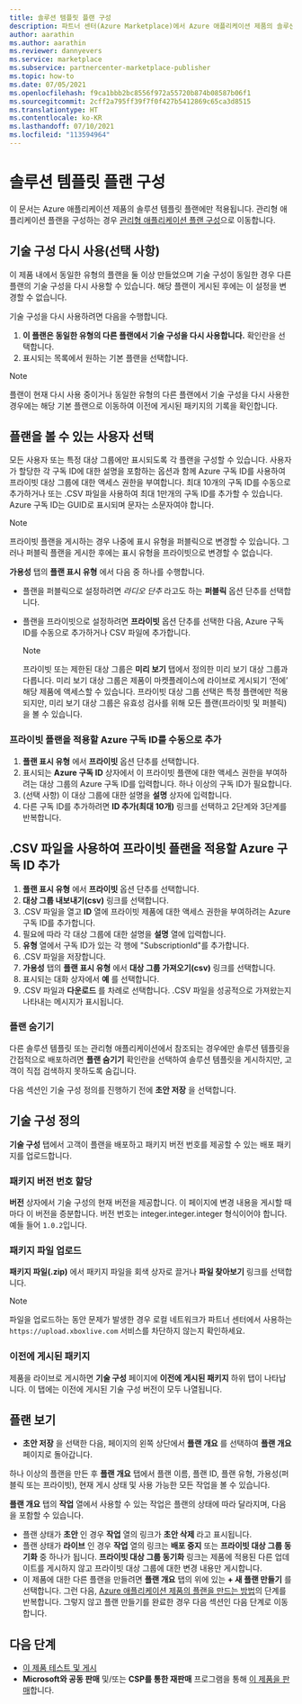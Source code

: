```yaml
---
title: 솔루션 템플릿 플랜 구성
description: 파트너 센터(Azure Marketplace)에서 Azure 애플리케이션 제품의 솔루션 템플릿 플랜을 구성합니다.
author: aarathin
ms.author: aarathin
ms.reviewer: dannyevers
ms.service: marketplace
ms.subservice: partnercenter-marketplace-publisher
ms.topic: how-to
ms.date: 07/05/2021
ms.openlocfilehash: f9ca1bbb2bc8556f972a55720b874b08587b06f1
ms.sourcegitcommit: 2cff2a795ff39f7f0f427b5412869c65ca3d8515
ms.translationtype: HT
ms.contentlocale: ko-KR
ms.lasthandoff: 07/10/2021
ms.locfileid: "113594964"
---
```

# <a name="configure-a-solution-template-plan"></a>솔루션 템플릿 플랜 구성

이 문서는 Azure 애플리케이션 제품의 솔루션 템플릿 플랜에만 적용됩니다. 관리형 애플리케이션 플랜을 구성하는 경우 [관리형 애플리케이션 플랜 구성](azure-app-managed.md)으로 이동합니다.

## <a name="re-use-technical-configuration-optional"></a>기술 구성 다시 사용(선택 사항)

이 제품 내에서 동일한 유형의 플랜을 둘 이상 만들었으며 기술 구성이 동일한 경우 다른 플랜의 기술 구성을 다시 사용할 수 있습니다. 해당 플랜이 게시된 후에는 이 설정을 변경할 수 없습니다.

기술 구성을 다시 사용하려면 다음을 수행합니다.

1. **이 플랜은 동일한 유형의 다른 플랜에서 기술 구성을 다시 사용합니다.** 확인란을 선택합니다.
1. 표시되는 목록에서 원하는 기본 플랜을 선택합니다.

> [!NOTE]
> 플랜이 현재 다시 사용 중이거나 동일한 유형의 다른 플랜에서 기술 구성을 다시 사용한 경우에는 해당 기본 플랜으로 이동하여 이전에 게시된 패키지의 기록을 확인합니다.

## <a name="choose-who-can-see-your-plan"></a>플랜을 볼 수 있는 사용자 선택

모든 사용자 또는 특정 대상 그룹에만 표시되도록 각 플랜을 구성할 수 있습니다. 사용자가 할당한 각 구독 ID에 대한 설명을 포함하는 옵션과 함께 Azure 구독 ID를 사용하여 프라이빗 대상 그룹에 대한 액세스 권한을 부여합니다. 최대 10개의 구독 ID를 수동으로 추가하거나 또는 .CSV 파일을 사용하여 최대 1만개의 구독 ID를 추가할 수 있습니다. Azure 구독 ID는 GUID로 표시되며 문자는 소문자여야 합니다.

> [!NOTE]
> 프라이빗 플랜을 게시하는 경우 나중에 표시 유형을 퍼블릭으로 변경할 수 있습니다. 그러나 퍼블릭 플랜을 게시한 후에는 표시 유형을 프라이빗으로 변경할 수 없습니다.

**가용성** 탭의 **플랜 표시 유형** 에서 다음 중 하나를 수행합니다.

- 플랜을 퍼블릭으로 설정하려면 _라디오 단추_ 라고도 하는 **퍼블릭** 옵션 단추를 선택합니다.
- 플랜을 프라이빗으로 설정하려면 **프라이빗** 옵션 단추를 선택한 다음, Azure 구독 ID를 수동으로 추가하거나 CSV 파일에 추가합니다.

    > [!NOTE]
    > 프라이빗 또는 제한된 대상 그룹은 **미리 보기** 탭에서 정의한 미리 보기 대상 그룹과 다릅니다. 미리 보기 대상 그룹은 제품이 마켓플레이스에 라이브로 게시되기 ‘전에’ 해당 제품에 액세스할 수 있습니다. 프라이빗 대상 그룹 선택은 특정 플랜에만 적용되지만, 미리 보기 대상 그룹은 유효성 검사를 위해 모든 플랜(프라이빗 및 퍼블릭)을 볼 수 있습니다.

### <a name="manually-add-azure-subscription-ids-for-a-private-plan"></a>프라이빗 플랜을 적용할 Azure 구독 ID를 수동으로 추가

1. **플랜 표시 유형** 에서 **프라이빗** 옵션 단추를 선택합니다.
1. 표시되는 **Azure 구독 ID** 상자에서 이 프라이빗 플랜에 대한 액세스 권한을 부여하려는 대상 그룹의 Azure 구독 ID를 입력합니다. 하나 이상의 구독 ID가 필요합니다.
1. (선택 사항) 이 대상 그룹에 대한 설명을 **설명** 상자에 입력합니다.
1. 다른 구독 ID를 추가하려면 **ID 추가(최대 10개)** 링크를 선택하고 2단계와 3단계를 반복합니다.

## <a name="use-a-csv-file-to-add-azure-subscription-ids-for-a-private-plan"></a>.CSV 파일을 사용하여 프라이빗 플랜을 적용할 Azure 구독 ID 추가

1. **플랜 표시 유형** 에서 **프라이빗** 옵션 단추를 선택합니다.
1. **대상 그룹 내보내기(csv)** 링크를 선택합니다.
1. .CSV 파일을 열고 **ID** 열에 프라이빗 제품에 대한 액세스 권한을 부여하려는 Azure 구독 ID를 추가합니다.
1. 필요에 따라 각 대상 그룹에 대한 설명을 **설명** 열에 입력합니다.
1. **유형** 열에서 구독 ID가 있는 각 행에 "SubscriptionId"를 추가합니다.
1. .CSV 파일을 저장합니다.
1. **가용성** 탭의 **플랜 표시 유형** 에서 **대상 그룹 가져오기(csv)** 링크를 선택합니다.
1. 표시되는 대화 상자에서 **예** 를 선택합니다.
1. .CSV 파일과 **다운로드** 를 차례로 선택합니다. .CSV 파일을 성공적으로 가져왔는지 나타내는 메시지가 표시됩니다.

### <a name="hide-your-plan"></a>플랜 숨기기

다른 솔루션 템플릿 또는 관리형 애플리케이션에서 참조되는 경우에만 솔루션 템플릿을 간접적으로 배포하려면 **플랜 숨기기** 확인란을 선택하여 솔루션 템플릿을 게시하지만, 고객이 직접 검색하지 못하도록 숨깁니다.

다음 섹션인 기술 구성 정의를 진행하기 전에 **초안 저장** 을 선택합니다.

## <a name="define-the-technical-configuration"></a>기술 구성 정의

**기술 구성** 탭에서 고객이 플랜을 배포하고 패키지 버전 번호를 제공할 수 있는 배포 패키지를 업로드합니다.

### <a name="assign-a-version-number-for-the-package"></a>패키지 버전 번호 할당

**버전** 상자에서 기술 구성의 현재 버전을 제공합니다. 이 페이지에 변경 내용을 게시할 때마다 이 버전을 증분합니다. 버전 번호는 integer.integer.integer 형식이어야 합니다. 예들 들어 `1.0.2`입니다.

### <a name="upload-a-package-file"></a>패키지 파일 업로드

**패키지 파일(.zip)** 에서 패키지 파일을 회색 상자로 끌거나 **파일 찾아보기** 링크를 선택합니다.

> [!NOTE]
> 파일을 업로드하는 동안 문제가 발생한 경우 로컬 네트워크가 파트너 센터에서 사용하는 `https://upload.xboxlive.com` 서비스를 차단하지 않는지 확인하세요.

### <a name="previously-published-packages"></a>이전에 게시된 패키지

제품을 라이브로 게시하면 **기술 구성** 페이지에 **이전에 게시된 패키지** 하위 탭이 나타납니다. 이 탭에는 이전에 게시된 기술 구성 버전이 모두 나열됩니다.

## <a name="view-your-plans"></a>플랜 보기

- **초안 저장** 을 선택한 다음, 페이지의 왼쪽 상단에서 **플랜 개요** 를 선택하여 **플랜 개요** 페이지로 돌아갑니다.

하나 이상의 플랜을 만든 후 **플랜 개요** 탭에서 플랜 이름, 플랜 ID, 플랜 유형, 가용성(퍼블릭 또는 프라이빗), 현재 게시 상태 및 사용 가능한 모든 작업을 볼 수 있습니다.

**플랜 개요** 탭의 **작업** 열에서 사용할 수 있는 작업은 플랜의 상태에 따라 달라지며, 다음을 포함할 수 있습니다.

- 플랜 상태가 **초안** 인 경우 **작업** 열의 링크가 **초안 삭제** 라고 표시됩니다.
- 플랜 상태가 **라이브** 인 경우 **작업** 열의 링크는 **배포 중지** 또는 **프라이빗 대상 그룹 동기화** 중 하나가 됩니다. **프라이빗 대상 그룹 동기화** 링크는 제품에 적용된 다른 업데이트를 게시하지 않고 프라이빗 대상 그룹에 대한 변경 내용만 게시합니다.
- 이 제품에 대한 다른 플랜을 만들려면 **플랜 개요** 탭의 위에 있는 **+ 새 플랜 만들기** 를 선택합니다. 그런 다음, [Azure 애플리케이션 제품의 플랜을 만드는 방법](azure-app-plans.md)의 단계를 반복합니다. 그렇지 않고 플랜 만들기를 완료한 경우 다음 섹션인 다음 단계로 이동합니다.

## <a name="next-steps"></a>다음 단계

- [이 제품 테스트 및 게시](azure-app-test-publish.md)
- **Microsoft와 공동 판매** 및/또는 **CSP를 통한 재판매** 프로그램을 통해 [이 제품을 판매](azure-app-marketing.md)합니다.
